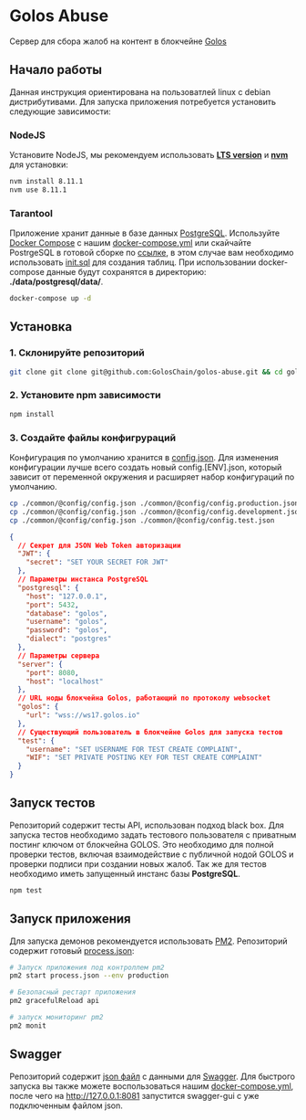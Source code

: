 # Golos Abuse

Сервер для сбора жалоб на контент в блокчейне [Golos](http://golos.io)

## Начало работы

Данная инструкция ориентирована на пользоватлей linux с debian дистрибутивами. Для запуска приложения потребуется установить следующие зависимости:

### NodeJS

Установите NodeJS, мы рекомендуем использовать [**LTS version**](https://nodejs.org/en/) и [**nvm**](https://github.com/creationix/nvm) для установки:

```bash
nvm install 8.11.1
nvm use 8.11.1
```

### Tarantool

Приложение хранит данные в базе данных [PostgreSQL](https://www.postgresql.org/). Используйте [Docker Compose](https://docs.docker.com/compose/) с нашим [docker-compose.yml](./docker-compose.yml) или скайчайте PostrgeSQL в готовой сборке по [ссылке](https://www.postgresql.org/download/), в этом случае вам необходимо использовать [init.sql](./data/postgresql/init.sql) для создания таблиц. При использовании docker-compose данные будут сохранятся в директорию: **./data/postgresql/data/**.

```bash
docker-compose up -d
```

## Установка

### 1. Склонируйте репозиторий

```bash
git clone git clone git@github.com:GolosChain/golos-abuse.git && cd golos-abuse
```

### 2. Установите npm зависимости

```bash
npm install
```

### 3. Создайте файлы конфигрураций

Конфигурация по умолчанию хранится в [config.json](./common/@config/config.json). Для изменения конфигурации лучше всего создать новый config.[ENV].json, который зависит от переменной окружения и расширяет набор конфигураций по умолчанию.

```bash
cp ./common/@config/config.json ./common/@config/config.production.json
cp ./common/@config/config.json ./common/@config/config.development.json
cp ./common/@config/config.json ./common/@config/config.test.json
```

```json
{
  // Секрет для JSON Web Token авторизации
  "JWT": {
    "secret": "SET YOUR SECRET FOR JWT"
  },
  // Параметры инстанса PostgreSQL
  "postgresql": {
    "host": "127.0.0.1",
    "port": 5432,
    "database": "golos",
    "username": "golos",
    "password": "golos",
    "dialect": "postgres"
  },
  // Параметры сервера
  "server": {
    "port": 8080,
    "host": "localhost"
  },
  // URL ноды блокчейна Golos, работающий по протоколу websocket
  "golos": {
    "url": "wss://ws17.golos.io"
  },
  // Существующий пользователь в блокчейне Golos для запуска тестов
  "test": {
    "username": "SET USERNAME FOR TEST CREATE COMPLAINT",
    "WIF": "SET PRIVATE POSTING KEY FOR TEST CREATE COMPLAINT"
  }
}
```

## Запуск тестов

Репозиторий содержит тесты API, использован подход black box. Для запуска тестов необходимо задать тестового пользователя с приватным постинг ключом от блокчейна GOLOS. Это необходимо для полной проверки тестов, включая взаимодействие с публичной нодой GOLOS и проверки подписи при создании новых жалоб. Так же для тестов необходимо иметь запущенный инстанс базы **PostgreSQL**.

```bash
npm test
```

## Запуск приложения

Для запуска демонов рекомендуется использовать [PM2](http://pm2.keymetrics.io/). Репозиторий содержит готовый [process.json](./process.json):

```bash
# Запуск приложения под контроллем pm2
pm2 start process.json --env production

# Безопасный рестарт приложения
pm2 gracefulReload api

# запуск мониторинг pm2
pm2 monit
```

## Swagger

Репозиторий содержит [json файл](./server/swagger.json) с данными для [Swagger](https://swagger.io/). Для быстрого запуска вы также можете воспользоваться нашим [docker-compose.yml](./docker-compose.yml), после чего на http://127.0.0.1:8081 запустится swagger-gui с уже подключенным файлом json.